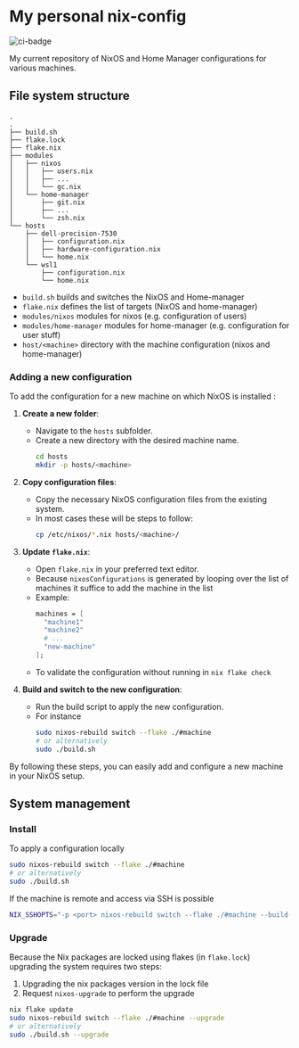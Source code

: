 My personal nix-config
======================

![ci-badge](https://img.shields.io/static/v1?label=Built%20with&message=nix&color=blue&style=flat&logo=nixos&link=https://nixos.org&labelColor=111212)

My current repository of NixOS and Home Manager configurations for various
machines.

## File system structure

```
.
.
├── build.sh
├── flake.lock
├── flake.nix
├── modules
│   ├── nixos
│   │   ├── users.nix
│   │   ├── ...
│   │   └── gc.nix
│   └── home-manager
│       ├── git.nix
│       ├── ...
│       └── zsh.nix
└── hosts
    ├── dell-precision-7530
    │   ├── configuration.nix
    │   ├── hardware-configuration.nix
    │   └── home.nix
    └── wsl1
        ├── configuration.nix
        └── home.nix
```

- `build.sh` builds and switches the NixOS and Home-manager
- `flake.nix` defines the list of targets (NixOS and home-manager)
- `modules/nixos` modules for nixos (e.g. configuration of users)
- `modules/home-manager` modules for home-manager (e.g. configuration for user stuff)
- `host/<machine>` directory with the machine configuration (nixos and home-manager)


### Adding a new configuration

To add the configuration for a new machine on which NixOS is installed :

1. **Create a new folder**:
    - Navigate to the `hosts` subfolder.
    - Create a new directory with the desired machine name.
      ```bash
      cd hosts
      mkdir -p hosts/<machine>
      ```

2. **Copy configuration files**:
    - Copy the necessary NixOS configuration files from the existing system.
    - In most cases these will be steps to follow:
      ```bash
      cp /etc/nixos/*.nix hosts/<machine>/
      ```

3. **Update `flake.nix`**:
    - Open `flake.nix` in your preferred text editor.
    - Because `nixosConfigurations` is generated by looping over the
    list of machines it suffice to add the machine in the list
    - Example:
      ```nix
      machines = [
        "machine1"
        "machine2"
        # ...
        "new-machine"
      ];
      ```
    - To validate the configuration without running in `nix flake check`

4. **Build and switch to the new configuration**:
    - Run the build script to apply the new configuration.
    - For instance
      ```bash
      sudo nixos-rebuild switch --flake ./#machine
      # or alternatively
      sudo ./build.sh
      ```

By following these steps, you can easily add and configure a new machine in your NixOS setup.

## System management

### Install

To apply a configuration locally

```bash
sudo nixos-rebuild switch --flake ./#machine
# or alternatively
sudo ./build.sh
```

If the machine is remote and access via SSH is possible

```bash
NIX_SSHOPTS="-p <port> nixos-rebuild switch --flake ./#machine --build-host <user>@<machine> --target-host <user>@<machine> --use-remote-sudo"
```

### Upgrade

Because the Nix packages are locked using flakes (in `flake.lock`)
upgrading the system requires two steps:
1. Upgrading the nix packages version in the lock file
2. Request `nixos-upgrade` to perform the upgrade

```bash
nix flake update
sudo nixos-rebuild switch --flake ./#machine --upgrade
# or alternatively
sudo ./build.sh --upgrade
```
